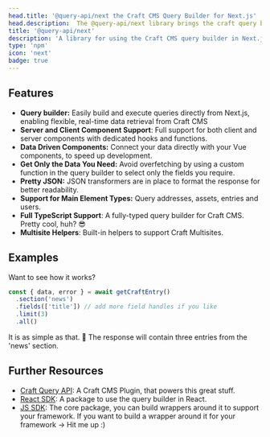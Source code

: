 ```yaml
---
head.title: '@query-api/next the Craft CMS Query Builder for Next.js'
head.description:  The @query-api/next library brings the craft query builder to your Next.js frontend.
title: '@query-api/next'
description: 'A library for using the Craft CMS query builder in Next.js.'
type: 'npm'
icon: 'next'
badge: true
---
```


## Features

- **Query builder:** Easily build and execute queries directly from Next.js, enabling flexible, real-time data retrieval from Craft CMS
- **Server and Client Component Support**: Full support for both client and server components with dedicated hooks and functions.
- **Data Driven Components:** Connect your data directly with your Vue components, to speed up development.
- **Get Only the Data You Need:** Avoid overfetching by using a custom function in the query builder to select only the fields you require.
- **Pretty JSON:** JSON transformers are in place to format the response for better readability.
- **Support for Main Element Types:** Query addresses, assets, entries and users.
- **Full TypeScript Support**: A fully-typed query builder for Craft CMS. Pretty cool, huh? 😎
- **Multisite Helpers**: Built-in helpers to support Craft Multisites.

## Examples

Want to see how it works?

```ts [App.tsx]
const { data, error } = await getCraftEntry()
  .section('news')
  .fields(['title']) // add more field handles if you like
  .limit(3)
  .all()
```

It is as simple as that. 🚀 The response will contain three entries from the 'news' section.

## Further Resources

- [Craft Query API](/libraries/craft-query-api): A Craft CMS Plugin, that powers this great stuff.
- [React SDK](/libraries/query-api-react): A package to use the query builder in React.
- [JS SDK](/libraries/js-craftcms-api): The core package, you can build wrappers around it to support your framework. If you want to build a wrapper around it for your framework -> Hit me up :) 
